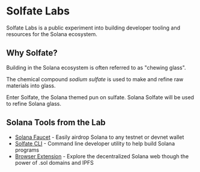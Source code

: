 # Solfate Labs

Solfate Labs is a public experiment into building developer tooling and resources for the Solana ecosystem.

## Why Solfate?

Building in the Solana ecosystem is often referred to as "chewing glass".

The chemical compound _sodium sulfate_ is used to make and refine raw materials into glass.

Enter Solfate, the Solana themed pun on sulfate. Solana Solfate will be used to refine Solana glass.

## Solana Tools from the Lab

- [Solana Faucet](https://solfate.com/faucet) - Easily airdrop Solana to any testnet or devnet wallet
- [Solfate CLI](https://solfate.com/cli) - Command line developer utility to help build Solana programs
- [Browser Extension](https://solfate.com/extension) - Explore the decentralized Solana web though the power of .sol domains and IPFS
